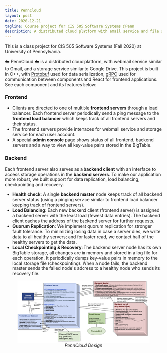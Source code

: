 ```yaml
---
title: PennCloud
layout: post
date: 2020-12-21
tagline: Course project for CIS 505 Software Systems @Penn
description: A distributed cloud platform with email service and file storage built in C++
---
```


This is a class project for CIS 505 Software Systems (Fall 2020) at University of Pennsylvania.

:cloud: PennCloud :cloud: is a distributed cloud platform, with webmail service similar to Gmail, and a storage service similar to Google Drive. This project is built in C++, with [Protobuf](https://developers.google.com/protocol-buffers) used for data serialization, [gRPC](https://grpc.io/) used for communication between components and React for frontend applications. See each component and its features below:

### Frontend
- Clients are directed to one of multiple **frontend servers** through a load balancer. Each frontend server periodically send a ping message to the **frontend load balancer** which keeps track of all frontend servers and their status. 
- The frontend servers provide interfaces for webmail service and storage service for each user account. 
- A special **admin console** page shows status of all frontend, backend servers and a way to view all key-value pairs stored in the BigTable.

### Backend
Each frontend server also serves as a **backend client** with an interface to access storage operations in the **backend servers**. To make our application more robust, we built support for data replication, load balancing, checkpointing and recovery.
- **Health check**: A single **backend master** node keeps track of all backend server status (using a pinging service similar to frontend load balancer keeping track of frontend servers).
- **Load Balancing**: Each new backend client (frontend server) is assigned a backend server with the least load (fewest data entries). The backend client caches the address of the backend server for further requests.
- **Quorum Replication**: We implement quorum replication for stronger fault tolerance. To minimizing losing data in case a server dies, we write data to all healthy servers; and for faster read, we contact half of the healthy servers to get the data.
- **Local Checkpointing & Recovery**: The backend server node has its own BigTable storage, all changes are in memory and stored in a log file for each operation. It periodically dumps key-value pairs in memory to the local storage file (checkpointing). When a node fails, the backend master sends the failed node's address to a healthy node who sends its recovery file.

<figure style="margin-top:1em; margin-bottom:1em; display: flex; flex-direction: column; align-items: center;">
    <img src="/files/projects/penncloud.png" alt="DGCCA Architecture" style="width:100%;"/>
    <figcaption style="font-style: italic;">PennCloud Design</figcaption>
</figure>